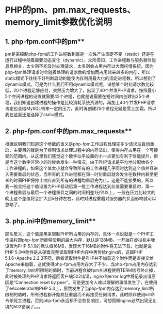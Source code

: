 # PHP的pm、pm.max_requests、memory_limit参数优化说明

## 1. php-fpm.conf中的pm**
pm是来控制php-fpm的工作进程数到底是一次性产生固定不变（static）还是在运行过程中随着需要动态变化（dynamic）。众所周知，工作进程数与服务器性能息息相关，太少则不能及时处理请求，太多则会占用内存过大而拖慢系统。因为php-fpm处理请求时会随着处理的请求数的增加而占用越来越多的内存，所以static模式下往往不好判断启动的能使内存利用最大化的固定进程数，所以想到了dynamic模式。可是为什么我们不用dynamic模式呢，试想某个时刻请求数比较低，20个进程足够应付，突然压力增大了，出现了40个并发PHP请求，按照最小5个空闲进程的设置就需要45个进程，也就是说需要在短时间内创建出25个进程，我们知道创建进程的操作是比较消耗系统资源的，再加上40个并发PHP请求肯定也会给MySQL带来一定的压力，此时再创建25个进程无疑是雪上加霜，所以我在这里还是选择了static模式。

## 2. php-fpm.conf中的pm.max_requests**
根据说明我们知道这个参数的含义是php-fpm工作进程处理完多少请求后自动重启，主要目的就是为了控制请求处理过程中的内存溢出，使得内存占用在一个可接受的范围内。从这里我们感觉这个数字似乎设置的小一点更加有利于性能提升，但是当这个数字非常小的时候会发生一种情况，由于PHP请求是平均地分配给各个工作进程的，如果这个值太小就会导致所有的工作进程几乎同时达到这个值并且进入需要重启的状态，当所有的工作进程都在同一时刻重启就会发生在数秒内甚至更长的时间PHP将停止响应直到所有的进程均重启完为止。这是不能接受的，所以我一般会把这个值设置为PHP启动后第一批工作进程达到此值需要重启时，第一个进程重启与最后一个进程重启之间的时间相差1分钟以上，一般在压力比较大的晚上这个差值将会扩大到5分钟左右，此时对进程重启对服务器的负面影响就可以忽略了。

## 3. php.ini中的memory_limit**
顾名思义，这个值是用来限制PHP所占用的内存的，具体一点说就是一个PHP工作进程即php-fpm所能够使用的最大内存，默认是128MB，一开始在虚拟机中我设置为PHP 5.1.6的默认值16MB，发现大于16MB的附件将无法下载，也就是说PHP 5.3中附件是从硬盘完整读取到PHP内存中再传给nginx的，这跟PHP 5.1.6+Apache 2.2.3不同，后者读取附件是PHP并不加载这个附件而是直接交给Apache来加载，这就使得php-fpm占用内存大了不少。当php-fpm占用内存达到了memory_limit所限制的值时，当前进程会被fpm主进程使用TERM信号终止掉，此时被处理的PHP请求将返回客户端502错误，nginx的error log中将记录出错原因是“Connection reset by peer”。可是更加令人难以理解的事情发生了，在使用了eAccelerator的PHP 5.3上，居然发生了当php-fpm内存达到memory_limit所限制的值时，所有进程都开始疯狂重启而不再接受任何请求，此时除非使用kill命令杀死主进程，否则php-fpm永远都不会恢复响应，可想而知nginx必然出现无止境的502错误了。。。


